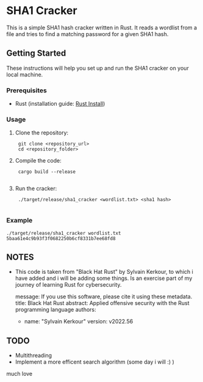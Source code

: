 # SHA1 Cracker

This is a simple SHA1 hash cracker written in Rust. It reads a wordlist from a file and tries to find a matching password for a given SHA1 hash.

## Getting Started

These instructions will help you set up and run the SHA1 cracker on your local machine.

### Prerequisites

- Rust (installation guide: [Rust Install](https://www.rust-lang.org/tools/install))

### Usage

1. Clone the repository:
   ```
    git clone <repository_url>
    cd <repository_folder>
    ```
2. Compile the code:
   ```
    cargo build --release
    
3. Run the cracker:
   ```
    ./target/release/sha1_cracker <wordlist.txt> <sha1 hash>
    
### Example

```
./target/release/sha1_cracker wordlist.txt 5baa61e4c9b93f3f0682250b6cf8331b7ee68fd8
```

## NOTES 
- This code is taken from "Black Hat Rust" by Sylvain Kerkour, to which i have added and i will be adding some things. Is an exercise part of my journey of learning Rust for cybersecurity.
  
  message: If you use this software, please cite it using these metadata.
   title: Black Hat Rust
   abstract: Applied offensive security with the Rust programming language
   authors:
     - name: "Sylvain Kerkour"
   version: v2022.56

## TODO 
- Multithreading 
- Implement a more efficent search algorithm 
(some day i will :) ) 

much love


